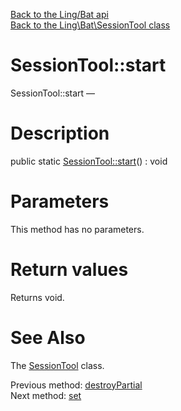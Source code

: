 [Back to the Ling/Bat api](https://github.com/lingtalfi/Bat/blob/master/doc/api/Ling/Bat.md)<br>
[Back to the Ling\Bat\SessionTool class](https://github.com/lingtalfi/Bat/blob/master/doc/api/Ling/Bat/SessionTool.md)


SessionTool::start
================



SessionTool::start — 




Description
================


public static [SessionTool::start](https://github.com/lingtalfi/Bat/blob/master/doc/api/Ling/Bat/SessionTool/start.md)() : void









Parameters
================

This method has no parameters.


Return values
================

Returns void.








See Also
================

The [SessionTool](https://github.com/lingtalfi/Bat/blob/master/doc/api/Ling/Bat/SessionTool.md) class.

Previous method: [destroyPartial](https://github.com/lingtalfi/Bat/blob/master/doc/api/Ling/Bat/SessionTool/destroyPartial.md)<br>Next method: [set](https://github.com/lingtalfi/Bat/blob/master/doc/api/Ling/Bat/SessionTool/set.md)<br>

